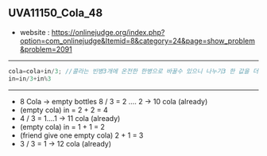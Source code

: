 ## UVA11150_Cola_48
+ website : https://onlinejudge.org/index.php?option=com_onlinejudge&Itemid=8&category=24&page=show_problem&problem=2091
-----
```c++
cola=cola+in/3; //콜라는 빈병3개에 온전한 한병으로 바꿀수 있으니 나누기3 한 값을 더함; 
in=in/3+in%3
```
-----
+ 8 Cola -> empty bottles 8 / 3 = 2 .... 2 -> 10 cola (already)
+ (empty cola) in = 2 + 2 = 4
+ 4 / 3 = 1....1 -> 11 cola (already)
+ (empty cola) in = 1 + 1 = 2
+ (friend give one empty cola) 2 + 1 = 3
+ 3 / 3 = 1 -> 12 cola (already)
